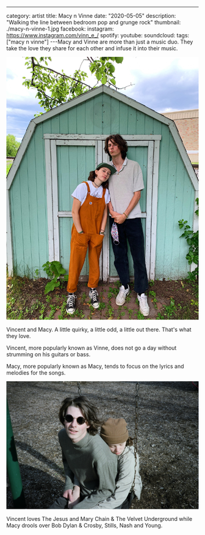 ---
category: artist
title: Macy n Vinne
date: "2020-05-05"
description: "Walking the line between bedroom pop and grunge rock"
thumbnail: ./macy-n-vinne-1.jpg
facebook:
instagram: https://www.instagram.com/vinn_e_/
spotify:
youtube:
soundcloud:
tags: ["macy n vinne"]
---Macy and Vinne are more than just a music duo. They take the love they share for each other and infuse it into their music.

![Macy and Vinne](./macy-n-vinne-3.jpg)

Vincent and Macy. A little quirky, a little odd, a little out there. That's what they love.

Vincent, more popularly known as Vinne, does not go a day without strumming on his guitars or bass.

Macy, more popularly known as Macy, tends to focus on the lyrics and melodies for the songs.

![Macy and Vinne](./macy-n-vinne-2.jpg)

Vincent loves The Jesus and Mary Chain & The Velvet Underground while Macy drools over Bob Dylan & Crosby, Stills, Nash and Young.
